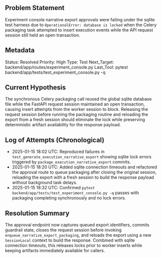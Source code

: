 ## Problem Statement
Experiment console narrative export approvals were failing under the sqlite test harness due to `OperationalError: database is locked` when the Celery packaging task attempted to insert execution events while the API request session still held an open transaction.

## Metadata
Status: Resolved
Priority: High
Type: Test
Next_Target: backend/app/routes/experiment_console.py
Last_Tool: pytest backend/app/tests/test_experiment_console.py -q

## Current Hypothesis
The synchronous Celery packaging call reused the global sqlite database file while the FastAPI request session maintained an open transaction, causing insert attempts from the worker session to block. Releasing the request session before running the packaging routine and reloading the export from a fresh session should eliminate the lock while preserving deterministic artifact availability for the response payload.

## Log of Attempts (Chronological)
- 2025-01-15 18:02 UTC: Reproduced failures in `test_generate_execution_narrative_export` showing sqlite lock errors triggered by `package_execution_narrative_export` commits.
- 2025-01-15 18:20 UTC: Added sqlite connection timeouts and refactored the approval route to queue packaging after closing the original session, reloading the export with a fresh session to build the response payload without background task delays.
- 2025-01-15 18:32 UTC: Confirmed `pytest backend/app/tests/test_experiment_console.py -q` passes with packaging completing synchronously and no lock errors.

## Resolution Summary
The approval endpoint now captures queued export identifiers, commits guardrail state, closes the request session before invoking `enqueue_narrative_export_packaging`, and reloads the export using a new `SessionLocal` context to build the response. Combined with sqlite connection timeouts, this releases locks prior to worker inserts while keeping artifacts immediately available for callers.
